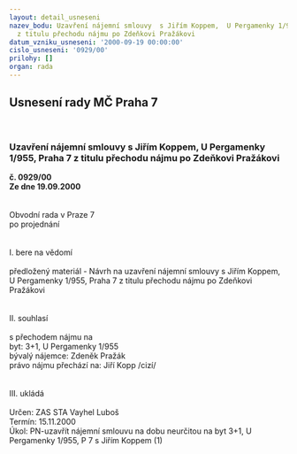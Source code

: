 ```yaml
---
layout: detail_usneseni
nazev_bodu: Uzavření nájemní smlouvy  s Jiřím Koppem,  U Pergamenky 1/955, Praha 7
  z titulu přechodu nájmu po Zdeňkovi Pražákovi
datum_vzniku_usneseni: '2000-09-19 00:00:00'
cislo_usneseni: '0929/00'
prilohy: []
organ: rada
---
```

<div id="ucUsn_pList" class="usn">
	<span><h2>Usnesení rady MČ Praha 7 </h2>
<br></span><div class="standBody">
<span><h3>Uzavření nájemní smlouvy  s Jiřím Koppem,  U Pergamenky 1/955, Praha 7 z titulu přechodu nájmu po Zdeňkovi Pražákovi</h3></span><div class="center">
		<strong>č. 0929/00</strong><br>
	</div>
<div class="center">
		<strong>Ze dne 19.09.2000</strong><br><br>
	</div>     <br>Obvodní rada v Praze 7<br>po projednání<br><br><br>I.	bere na vědomí<br><br> předložený materiál - Návrh na uzavření nájemní smlouvy  s Jiřím Koppem,  U Pergamenky 1/955, Praha 7 z titulu přechodu nájmu po Zdeňkovi Pražákovi<br><br><br>II.	souhlasí <br><br>s přechodem nájmu na<br>byt: 3+1, U Pergamenky 1/955<br>bývalý nájemce: Zdeněk Pražák<br>právo nájmu přechází na: Jiří Kopp /cizí/<br><br><br>III.	ukládá <br><br> Určen:	     	ZAS STA Vayhel Luboš<br>Termín: 15.11.2000<br>Úkol:	PN-uzavřít nájemní smlouvu na dobu neurčitou na byt 3+1, U Pergamenky 1/955, P 7 s Jiřím Koppem (1) <br> </div>
</div>